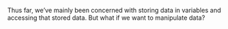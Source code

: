 Thus far, we’ve mainly been concerned with storing data in variables and accessing that stored data. But what if we want to manipulate data?
